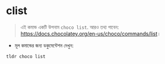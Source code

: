 # clist

> এই কমান্ড একটি উপনাম `choco list`.
> আরও তথ্য পাবেন: <https://docs.chocolatey.org/en-us/choco/commands/list>।

- মূল কমান্ডের জন্য ডকুমেন্টেশন দেখুন:

`tldr choco list`

